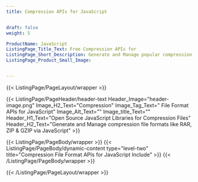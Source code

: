 ```yaml
---
title: Compression APIs for JavaScript


draft: false
weight: 5

ProductName: JavaScript
ListingPage_Title_Text: Free Compression APIs for
ListingPage_Short_Description: Generate and Manage popular compression file formats using free open source JavaScript APIs.
ListingPage_Product_Small_Image: 


---
```


{{< ListingPage/PageLayout/wrapper >}}

{{< ListingPage/PageHeader/header-text
Header_Image="header-image.png"
Image_H2_Text="Compression"
Image_Tag_Text=" File Format APIs for JavaScript"
Image_Alt_Text=""
Image_title_Text=""
Header_H1_Text="Open Source JavaScript Libraries for Compression Files"
Header_H2_Text="Generate and Manage compression file formats like RAR, ZIP & GZIP via JavaScript" >}}

{{< ListingPage/PageBody/wrapper >}}
{{< ListingPage/PageBody/dynamic-content type="level-two" title="Compression File Format APIs for JavaScript Include" >}}
{{< /ListingPage/PageBody/wrapper >}}

{{< /ListingPage/PageLayout/wrapper >}}